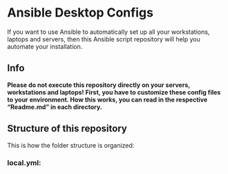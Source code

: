 # Ansible Desktop Configs

If you want to use Ansible to automatically set up all your workstations, laptops and servers, then this Ansible script repository will help you automate your installation.

## Info

**Please do not execute this repository directly on your servers, workstations and laptops!
First, you have to customize these config files to your environment. How this works, you can read in the respective “Readme.md” in each directory.**

## Structure of this repository

This is how the folder structure is organized:

### local.yml: 